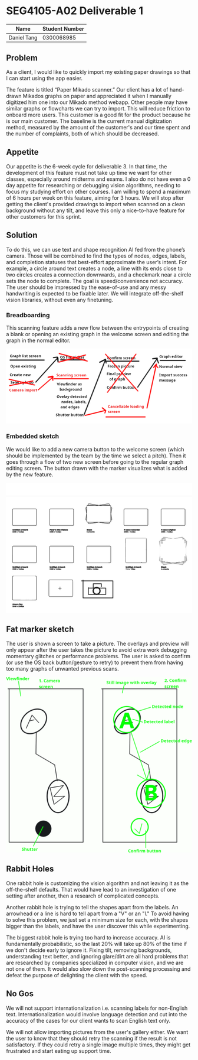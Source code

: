 # SEG4105-A02 Deliverable 1

|Name|Student Number|
|---|---|
|Daniel Tang|0300068985|

## Problem

As a client, I would like to quickly import my existing paper drawings so that I can start using the app easier.

The feature is titled “Paper Mikado scanner.”
Our client has a lot of hand-drawn Mikados graphs on paper and appreciated it when I manually digitized him one into our Mikado method webapp.
Other people may have similar graphs or flowcharts we can try to import.
This will reduce friction to onboard more users.
This customer is a good fit for the product because he is our main customer.
The baseline is the current manual digitization method, measured by the amount of the customer's and our time spent and the number of complaints, both of which should be decreased.

## Appetite

Our appetite is the 6-week cycle for deliverable 3.
In that time, the development of this feature must not take up time we want for other classes, especially around midterms and exams.
I also do not have even a 0 day appetite for researching or debugging vision algorithms, needing to focus my studying effort on other courses.
I am willing to spend a maximum of 6 hours per week on this feature, aiming for 3 hours.
We will stop after getting the client's provided drawings to import when scanned on a clean background without any tilt, and leave this only a nice-to-have feature for other customers for this sprint.

## Solution

To do this, we can use text and shape recognition AI fed from the phone’s camera.
Those will be combined to find the types of nodes, edges, labels, and completion statuses that best-effort approximate the user’s intent.
For example, a circle around text creates a node, a line with its ends close to two circles creates a connection downwards, and a checkmark near a circle sets the node to complete.
The goal is speed/convenience not accuracy.
The user should be impressed by the ease-of-use and any messy handwriting is expected to be fixable later.
We will integrate off-the-shelf vision libraries, without even any finetuning.

### Breadboarding

This scanning feature adds a new flow between the entrypoints of creating a blank or opening an existing graph in the welcome screen and editing the graph in the normal editor.

![Paper Mikado scanner breadboarding](./breadboarding.png)

### Embedded sketch

We would like to add a new camera button to the welcome screen (which should be implemented by the team by the time we select a pitch).
Then it goes through a flow of two new screen before going to the regular graph editing screen.
The button drawn with the marker visualizes what is added by the new feature.

![Paper Mikado scanner embedded sketch](./embedded.png)

## Fat marker sketch

The user is shown a screen to take a picture.
The overlays and preview will only appear after the user takes the picture to avoid extra work debugging momentary glitches or performance problems.
The user is asked to confirm (or use the OS back button/gesture to retry) to prevent them from having too many graphs of unwanted previous scans.

![Paper Mikado scanner fat marker sketch](./fatmarker.png)

## Rabbit Holes

One rabbit hole is customizing the vision algorithm and not leaving it as the off-the-shelf defaults.
That would have lead to an investigation of one setting after another, then a research of complicated concepts.

Another rabbit hole is trying to tell the shapes apart from the labels.
An arrowhead or a line is hard to tell apart from a "V" or an "l."
To avoid having to solve this problem, we just set a minimum size for each, with the shapes bigger than the labels, and have the user discover this while experimenting.

The biggest rabbit hole is trying too hard to increase accuracy.
AI is fundamentally probabilistic, so the last 20% will take up 80% of the time if we don't decide early to ignore it.
Fixing tilt, removing backgrounds, understanding text better, and ignoring glare/dirt are all hard problems that are researched by companies specialized in computer vision, and we are not one of them.
It would also slow down the post-scanning processing and defeat the purpose of delighting the client with the speed.

## No Gos

We will not support internationalization i.e. scanning labels for non-English text.
Internationalization would involve language detection and cut into the accuracy of the cases for our client wants to scan English text only.

We will not allow importing pictures from the user's gallery either.
We want the user to know that they should retry the scanning if the result is not satisfactory.
If they could retry a single image multiple times, they might get frustrated and start eating up support time.
